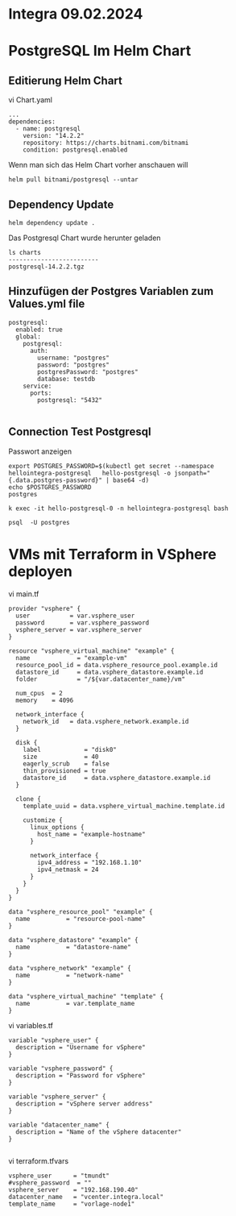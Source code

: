 # Integra 09.02.2024

# PostgreSQL Im Helm Chart

## Editierung Helm Chart

vi Chart.yaml
```
...
dependencies:
  - name: postgresql
    version: "14.2.2"
    repository: https://charts.bitnami.com/bitnami
    condition: postgresql.enabled
```

Wenn man sich das Helm Chart vorher anschauen will
```
helm pull bitnami/postgresql --untar
```


## Dependency Update

```
helm dependency update .
```

Das Postgresql Chart wurde herunter geladen
```
ls charts
-------------------------
postgresql-14.2.2.tgz
```

## Hinzufügen der Postgres Variablen zum Values.yml file

```
postgresql:
  enabled: true
  global:
    postgresql:
      auth:
        username: "postgres"
        password: "postgres"
        postgresPassword: "postgres"
        database: testdb
    service:
      ports:
        postgresql: "5432"
 
```





## Connection Test Postgresql

Passwort anzeigen
```
export POSTGRES_PASSWORD=$(kubectl get secret --namespace hellointegra-postgresql   hello-postgresql -o jsonpath="{.data.postgres-password}" | base64 -d)
echo $POSTGRES_PASSWORD
postgres
```


```
k exec -it hello-postgresql-0 -n hellointegra-postgresql bash

psql  -U postgres
```


# VMs mit Terraform in VSphere deployen

vi main.tf
```
provider "vsphere" {
  user           = var.vsphere_user
  password       = var.vsphere_password
  vsphere_server = var.vsphere_server
}

resource "vsphere_virtual_machine" "example" {
  name             = "example-vm"
  resource_pool_id = data.vsphere_resource_pool.example.id
  datastore_id     = data.vsphere_datastore.example.id
  folder           = "/${var.datacenter_name}/vm"

  num_cpus  = 2
  memory    = 4096

  network_interface {
    network_id   = data.vsphere_network.example.id
  }

  disk {
    label            = "disk0"
    size             = 40
    eagerly_scrub    = false
    thin_provisioned = true
    datastore_id     = data.vsphere_datastore.example.id
  }

  clone {
    template_uuid = data.vsphere_virtual_machine.template.id

    customize {
      linux_options {
        host_name = "example-hostname"
      }

      network_interface {
        ipv4_address = "192.168.1.10"
        ipv4_netmask = 24
      }
    }
  }
}

data "vsphere_resource_pool" "example" {
  name          = "resource-pool-name"
}

data "vsphere_datastore" "example" {
  name          = "datastore-name"
}

data "vsphere_network" "example" {
  name          = "network-name"
}

data "vsphere_virtual_machine" "template" {
  name          = var.template_name
}

```

vi variables.tf
```
variable "vsphere_user" {
  description = "Username for vSphere"
}

variable "vsphere_password" {
  description = "Password for vSphere"
}

variable "vsphere_server" {
  description = "vSphere server address"
}

variable "datacenter_name" {
  description = "Name of the vSphere datacenter"
}


```


vi terraform.tfvars
```
vsphere_user      = "tmundt"
#vsphere_password  = ""
vsphere_server    = "192.168.190.40"
datacenter_name   = "vcenter.integra.local"
template_name     = "vorlage-node1"

```


